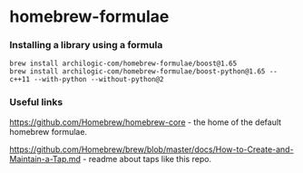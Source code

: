 # homebrew-formulae

### Installing a library using a formula

```
brew install archilogic-com/homebrew-formulae/boost@1.65
brew install archilogic-com/homebrew-formulae/boost-python@1.65 --c++11 --with-python --without-python@2
```

### Useful links

https://github.com/Homebrew/homebrew-core - the home of the default homebrew formulae.

https://github.com/Homebrew/brew/blob/master/docs/How-to-Create-and-Maintain-a-Tap.md - readme about taps like this repo.

